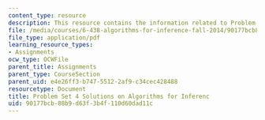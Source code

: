 ```yaml
---
content_type: resource
description: This resource contains the information related to Problem Set 4 Solutions.
file: /media/courses/6-438-algorithms-for-inference-fall-2014/90177bcb88b9d63f3b4f110d60dad11c_MIT6_438F14_ps4_sol.pdf
file_type: application/pdf
learning_resource_types:
- Assignments
ocw_type: OCWFile
parent_title: Assignments
parent_type: CourseSection
parent_uid: e4e26ff3-b747-5512-2af9-c34cec428488
resourcetype: Document
title: Problem Set 4 Solutions on Algorithms for Inferenc
uid: 90177bcb-88b9-d63f-3b4f-110d60dad11c
---
```

